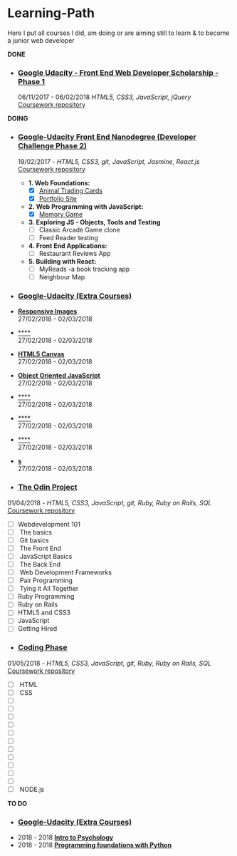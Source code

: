 # Learning-Path
Here I put all courses I did, am doing or are aiming still to learn &amp; to become a junior web developer

__DONE__
- ### [Google Udacity - Front End Web Developer Scholarship - Phase 1](https://www.udacity.com/google-scholarships)
  06/11/2017 - 06/02/2018 _HTML5, CSS3, JavaScript, jQuery_  
  [Coursework repository]()
  
__DOING__
- ### [Google-Udacity Front End Nanodegree (Developer Challenge Phase 2)](https://eu.udacity.com/course/front-end-web-developer-nanodegree--nd001)
  19/02/2017 - _HTML5, CSS3, git, JavaScript, Jasmine, React.js_   
  [Coursework repository]()
  - **1.&nbsp;Web Foundations:**  
     - [x] [Animal Trading Cards]()  
     - [x] [Portfolio Site]()   
  - **2.&nbsp;Web Programming with JavaScript:**  
     - [x] [Memory Game]()  
  - **3.&nbsp;Exploring JS - Objects, Tools and Testing**  
     - [ ] Classic Arcade Game clone  
     - [ ] Feed Reader testing  
  - **4.&nbsp;Front End Applications:**  
     - [ ] Restaurant Reviews App  
  - **5.&nbsp;Building with React:**  
     - [ ] MyReads -a book tracking app
     - [ ] Neighbour Map  
     
- ### [Google-Udacity (Extra Courses)](https://eu.udacity.com/courses/)
- [**Responsive Images**](https://eu.udacity.com/course/responsive-images--ud882)  
    27/02/2018  - 02/03/2018
- [****](https://eu.udacity.com/course/responsive-images--)  
    27/02/2018  - 02/03/2018
- [**HTML5 Canvas**](https://classroom.udacity.com/courses/ud292--)  
    27/02/2018  - 02/03/2018
- [**Object Oriented JavaScript**](https://classroom.udacity.com/courses/ud015--)  
    27/02/2018  - 02/03/2018
- [****](https://eu.udacity.com/course/responsive-images--)  
    27/02/2018  - 02/03/2018
- [****](https://eu.udacity.com/course/responsive-images--)  
    27/02/2018  - 02/03/2018
- [****](https://eu.udacity.com/course/responsive-images--)  
    27/02/2018  - 02/03/2018
- [**s**](https://eu.udacity.com/course/responsive-images--)  
    27/02/2018  - 02/03/2018
                                
 - ### [The Odin Project](https://www.theodinproject.com/home)  
  01/04/2018 - _HTML5, CSS3, JavaScript, git, Ruby, Ruby on Rails, SQL_  
  [Coursework repository](https://github.com/jpacsai/TheOdinProject)
  - [ ] Webdevelopment 101
  - [ ] &nbsp;The basics
  - [ ] &nbsp;Git basics
  - [ ] &nbsp;The Front End 
  - [ ] &nbsp;JavaScript Basics
  - [ ] &nbsp;The Back End
  - [ ] &nbsp;Web Development Frameworks
  - [ ] &nbsp;Pair Programming
  - [ ] &nbsp;Tying it All Together
  - [ ] Ruby Programming
  - [ ] Ruby on Rails
  - [ ] HTML5 and CSS3
  - [ ] JavaScript
  - [ ] Getting Hired
  
   - ### [Coding Phase](https://www.codingphase.com/home)  
  01/05/2018 - _HTML5, CSS3, JavaScript, git, Ruby, Ruby on Rails, SQL_  
  [Coursework repository]()
  - [ ] &nbsp;HTML
  - [ ] &nbsp;CSS
  - [ ] &nbsp;
  - [ ] &nbsp;
  - [ ] &nbsp;
  - [ ] &nbsp;
  - [ ] &nbsp;
  - [ ] &nbsp;
  - [ ] &nbsp;
  - [ ] &nbsp;
  - [ ] &nbsp;
  - [ ] &nbsp;
  - [ ] &nbsp;
  - [ ] &nbsp;NODE.js 
  
 __TO DO__
- ### [Google-Udacity (Extra Courses)](https://eu.udacity.com/courses/)
- 2018  - 2018 [**Intro to Psychology**](https://classroom.udacity.com/courses/ps001--)   
- 2018  - 2018 [**Programming foundations with Python**](https://classroom.udacity.com/courses/ud036--)   



  
